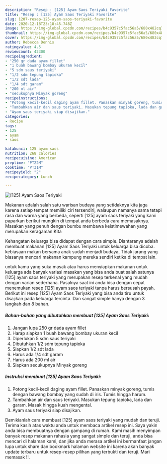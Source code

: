 ```yaml
---
description: "Resep : [125] Ayam Saos Teriyaki Favorite"
title: "Resep : [125] Ayam Saos Teriyaki Favorite"
slug: 1207-resep-125-ayam-saos-teriyaki-favorite
date: 2020-12-18T23:18:45.748Z
image: https://img-global.cpcdn.com/recipes/b4c9357c5fac56a5/680x482cq70/125-ayam-saos-teriyaki-foto-resep-utama.jpg
thumbnail: https://img-global.cpcdn.com/recipes/b4c9357c5fac56a5/680x482cq70/125-ayam-saos-teriyaki-foto-resep-utama.jpg
cover: https://img-global.cpcdn.com/recipes/b4c9357c5fac56a5/680x482cq70/125-ayam-saos-teriyaki-foto-resep-utama.jpg
author: Rebecca Dennis
ratingvalue: 4.5
reviewcount: 42300
recipeingredient:
- "250 gr dada ayam fillet"
- "1 buah bawang bombay ukuran kecil"
- "5 sdm saus teriyaki"
- "1/2 sdm tepung tapioka"
- "1/2 sdt lada"
- "1/4 sdt garam"
- "200 ml air"
- "secukupnya Minyak goreng"
recipeinstructions:
- "Potong kecil-kecil daging ayam fillet. Panaskan minyak goreng, tumis dengan bawang bombay yang sudah di iris. Tumis hingga harum."
- "Tambahkan air dan saus teriyaki. Masukan tepung tapioka, lada dan garam. Masak hingga kuah mengental."
- "Ayam saus teriyaki siap disajikan."
categories:
- Recipe
tags:
- 125
- ayam
- saos

katakunci: 125 ayam saos 
nutrition: 268 calories
recipecuisine: American
preptime: "PT22M"
cooktime: "PT31M"
recipeyield: "2"
recipecategory: Lunch

---
```



![[125] Ayam Saos Teriyaki](https://img-global.cpcdn.com/recipes/b4c9357c5fac56a5/680x482cq70/125-ayam-saos-teriyaki-foto-resep-utama.jpg)

Makanan adalah salah satu warisan budaya yang setidaknya kita jaga karena setiap tempat memiliki ciri tersendiri, walaupun namanya sama tetapi rasa dan warna yang berbeda, seperti [125] ayam saos teriyaki yang kami paparkan berikut mungkin di tempat anda berbeda cara memasaknya. Masakan yang penuh dengan bumbu membawa keistimewahan yang merupakan keragaman Kita

Kehangatan keluarga bisa didapat dengan cara simple. Diantaranya adalah membuat makanan [125] Ayam Saos Teriyaki untuk keluarga bisa dicoba. kebiasaan makan bersama anak sudah menjadi budaya, Tidak jarang yang biasanya mencari makanan kampung mereka sendiri ketika di tempat lain.



untuk kamu yang suka masak atau harus menyiapkan makanan untuk keluarga ada banyak variasi masakan yang bisa anda buat salah satunya [125] ayam saos teriyaki yang merupakan resep terkenal yang mudah dengan varian sederhana. Pasalnya saat ini anda bisa dengan cepat menemukan resep [125] ayam saos teriyaki tanpa harus bersusah payah.
Berikut ini resep [125] Ayam Saos Teriyaki yang bisa anda tiru untuk disajikan pada keluarga tercinta. Dan sangat simple hanya dengan 3 langkah dan 8 bahan.


<!--inarticleads1-->

##### Bahan-bahan yang dibutuhkan membuat [125] Ayam Saos Teriyaki:

1. Jangan lupa 250 gr dada ayam fillet
1. Harap siapkan 1 buah bawang bombay ukuran kecil
1. Diperlukan 5 sdm saus teriyaki
1. Dibutuhkan 1/2 sdm tepung tapioka
1. Siapkan 1/2 sdt lada
1. Harus ada 1/4 sdt garam
1. Harus ada 200 ml air
1. Siapkan secukupnya Minyak goreng




<!--inarticleads2-->

##### Instruksi membuat  [125] Ayam Saos Teriyaki:

1. Potong kecil-kecil daging ayam fillet. Panaskan minyak goreng, tumis dengan bawang bombay yang sudah di iris. Tumis hingga harum.
1. Tambahkan air dan saus teriyaki. Masukan tepung tapioka, lada dan garam. Masak hingga kuah mengental.
1. Ayam saus teriyaki siap disajikan.




Demikianlah cara membuat [125] ayam saos teriyaki yang mudah dan teruji. Terima kasih atas waktu anda untuk membaca artikel resep ini. Saya yakin anda bisa membuatnya dengan gampang di rumah. Kami masih menyimpan banyak resep makanan rahasia yang sangat simple dan teruji, anda bisa mencari di halaman kami, dan jika anda merasa artikel ini bermanfaat jangan lupa untuk share dan bookmark halaman website ini karena akan banyak update terbaru untuk resep-resep pilihan yang terbukti dan teruji. Mari memasak !!. 

